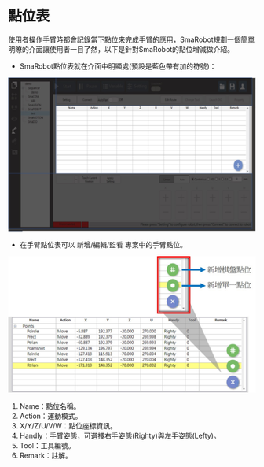 # 點位表

使用者操作手臂時都會記錄當下點位來完成手臂的應用，SmaRobot規劃一個簡單明瞭的介面讓使用者一目了然，以下是針對SmaRobot的點位增減做介紹。

* SmaRobot點位表就在介面中明顯處\(預設是藍色帶有加的符號\)：

![SmaRobot&#x64CD;&#x4F5C;&#x4ECB;&#x9762;&#x9EDE;&#x4F4D;&#x8868;](../../.gitbook/assets/15.jpg)

* 在手臂點位表可以 新增/編輯/監看 專案中的手臂點位。

![SmaRobot&#x9EDE;&#x4F4D;&#x8996;&#x7A97;](../../.gitbook/assets/16.jpg)

1. Name：點位名稱。
2. Action：運動模式。
3. X/Y/Z/U/V/W：點位座標資訊。
4. Handly：手臂姿態，可選擇右手姿態\(Righty\)與左手姿態\(Lefty\)。
5. Tool：工具編號。
6. Remark：註解。

